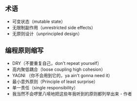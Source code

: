 ## 术语
- 可变状态（mutable state）
- 无限制副作用（unrestricted side effects）
- 无原则设计（unprincipled design）

## 编程原则缩写
- DRY（不要重复自己，don't repeat yourself）
- 高内聚低耦合（loose coupling high cohesion）
- YAGNI （你不会用到它的，ya ain't gonna need it）
- 最小意外原则（Principle of least surprise）
- 单一责任（single responsibility）
- 我当然不会啰里八嗦地把这些年我听到的原则都列举出来 - 作者
